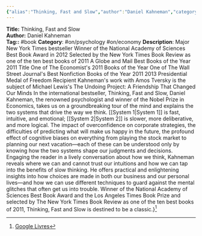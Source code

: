 ```yaml
---
{"alias":"Thinking, Fast and Slow","author":"Daniel Kahneman","category":"Psychology","publisher":"Farrar, Straus and Giroux","publish":"2011-10-25","total":512,"isbn":"1429969350 9781429969352","cover_url":"https://books.google.com/books/content?id=ZuKTvERuPG8C&printsec=frontcover&img=1&zoom=1&edge=curl&source=gbs_api","status":"done","created":"2023-02-24T16:44:26.714+01:00","dg-publish":true,"permalink":"/sources/contents/daniel-kahneman-thinking-fast-and-slow/","dgPassFrontmatter":true,"noteIcon":"1","updated":"2023-04-07T16:07:06.438+02:00"}
---
```


**Title:** Thinking, Fast and Slow  
**Author:** Daniel Kahneman  
**Tag::** #book 
**Category**: #on/psychology #on/economy 
**Description**: Major New York Times bestseller Winner of the National Academy of Sciences Best Book Award in 2012 Selected by the New York Times Book Review as one of the ten best books of 2011 A Globe and Mail Best Books of the Year 2011 Title One of The Economist's 2011 Books of the Year One of The Wall Street Journal's Best Nonfiction Books of the Year 2011 2013 Presidential Medal of Freedom Recipient Kahneman's work with Amos Tversky is the subject of Michael Lewis's The Undoing Project: A Friendship That Changed Our Minds In the international bestseller, Thinking, Fast and Slow, Daniel Kahneman, the renowned psychologist and winner of the Nobel Prize in Economics, takes us on a groundbreaking tour of the mind and explains the two systems that drive the way we think. [[System 1\|System 1]] is fast, intuitive, and emotional; [[System 2\|System 2]] is slower, more deliberative, and more logical. The impact of overconfidence on corporate strategies, the difficulties of predicting what will make us happy in the future, the profound effect of cognitive biases on everything from playing the stock market to planning our next vacation—each of these can be understood only by knowing how the two systems shape our judgments and decisions. Engaging the reader in a lively conversation about how we think, Kahneman reveals where we can and cannot trust our intuitions and how we can tap into the benefits of slow thinking. He offers practical and enlightening insights into how choices are made in both our business and our personal lives—and how we can use different techniques to guard against the mental glitches that often get us into trouble. Winner of the National Academy of Sciences Best Book Award and the Los Angeles Times Book Prize and selected by The New York Times Book Review as one of the ten best books of 2011, Thinking, Fast and Slow is destined to be a classic.}[^1]

[^1]: [Google Livres](https://books.google.fr/)